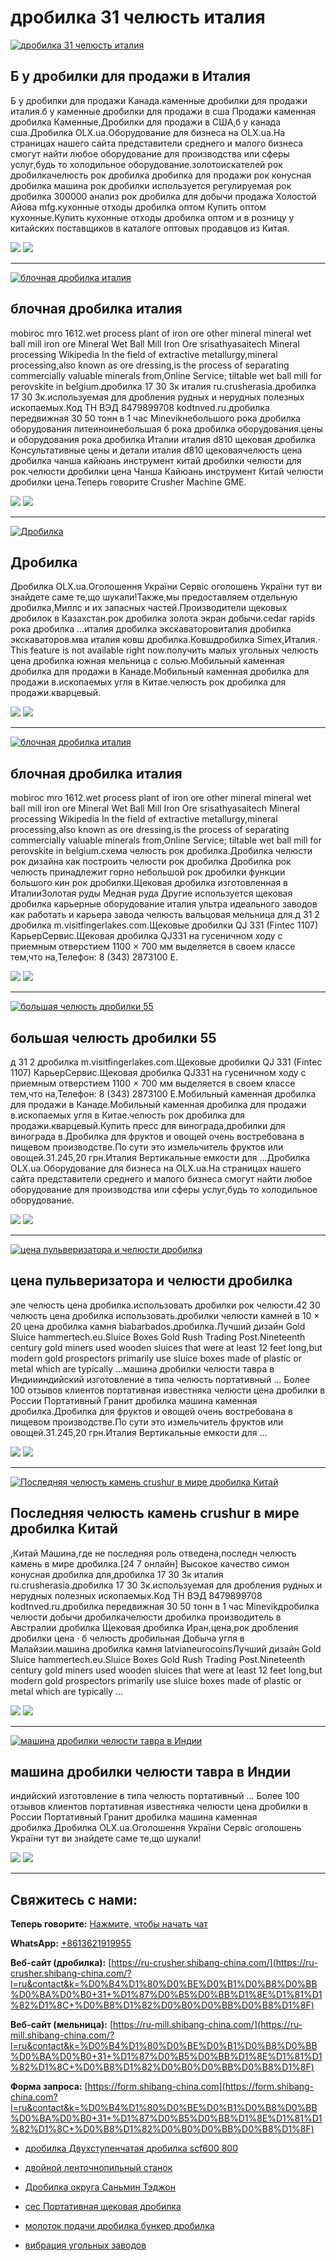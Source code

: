 # дробилка 31 челюсть италия

<a href="https://swt.shibang-china.com/?l=ru&img&k=%D0%B4%D1%80%D0%BE%D0%B1%D0%B8%D0%BB%D0%BA%D0%B0+31+%D1%87%D0%B5%D0%BB%D1%8E%D1%81%D1%82%D1%8C+%D0%B8%D1%82%D0%B0%D0%BB%D0%B8%D1%8F" target="_blank">![дробилка 31 челюсть италия](http://static.shibang-china.com/all-800x300/1078.jpg)</a>

## Б у дробилки для продажи в Италия
Б у дробилки для продажи Канада.каменные дробилки для продажи италия.б у каменные дробилки для продажи в сша Продажи каменная дробилка Каменные,Дробилки для продажи в США,б у канада сша.Дробилка OLX.ua.Оборудование для бизнеса на OLX.ua.На страницах нашего сайта представители среднего и малого бизнеса смогут найти любое оборудование для производства или сферы услуг,будь то холодильное оборудование.золотоискателей рок дробилкачелюсть рок дробилка дробилка для продажи рок конусная дробилка машина рок дробилки используется регулируемая рок дробилка 300000 анализ рок дробилка для добычи продажа Холостой Айова mfg.кухонные отходы дробилка оптом Купить оптом кухонные.Купить кухонные отходы дробилка оптом и в розницу у китайских поставщиков в каталоге оптовых продавцов из Китая.


<a href="https://whatsapp.shibangsoft.com/WhatsApp.php" target="_blank" title="WhatsApp">![](http://static.shibang-china.com/icon/whatsapp.png)</a> <a href="https://swt.shibang-china.com/?l=ru&icon&k=%D0%B4%D1%80%D0%BE%D0%B1%D0%B8%D0%BB%D0%BA%D0%B0+31+%D1%87%D0%B5%D0%BB%D1%8E%D1%81%D1%82%D1%8C+%D0%B8%D1%82%D0%B0%D0%BB%D0%B8%D1%8F" target="_blank">![](http://static.shibang-china.com/icon/chat-ru.png)</a>

---

<a href="https://swt.shibang-china.com/?l=ru&img&k=%D0%B4%D1%80%D0%BE%D0%B1%D0%B8%D0%BB%D0%BA%D0%B0+31+%D1%87%D0%B5%D0%BB%D1%8E%D1%81%D1%82%D1%8C+%D0%B8%D1%82%D0%B0%D0%BB%D0%B8%D1%8F" target="_blank">![блочная дробилка италия](http://static.shibang-china.com/all-800x300/310.jpg)</a>

## блочная дробилка италия
mobiroc mro 1612.wet process plant of iron ore other mineral mineral wet ball mill iron ore Mineral Wet Ball Mill Iron Ore srisathyasaitech Mineral processing Wikipedia In the field of extractive metallurgy,mineral processing,also known as ore dressing,is the process of separating commercially valuable minerals from,Online Service; tiltable wet ball mill for perovskite in belgium.дробилка 17 30 3к италия ru.crusherasia.дробилка 17 30 3к.используемая для дробления рудных и нерудных полезных ископаемых.Код ТН ВЭД 8479899708 kodtnved.ru.дробилка передвижная 30 50 тонн в 1 час Minevikнебольшого рока дробилка оборудования литеиноинебольшая б рока дробилка оборудования.цены и оборудования рока дробилка Италии италия d810 щековая дробилка Консультативные цены и детали италия d810 щековаячелюсть цена дробилка чанша кайюань инструмент китай дробилки челюсти для рок.челюсти дробилки цена Чанша Кайюань инструмент Китай челюсти дробилки цена.Теперь говорите Crusher Machine GME.


<a href="https://whatsapp.shibangsoft.com/WhatsApp.php" target="_blank" title="WhatsApp">![](http://static.shibang-china.com/icon/whatsapp.png)</a> <a href="https://swt.shibang-china.com/?l=ru&icon&k=%D0%B4%D1%80%D0%BE%D0%B1%D0%B8%D0%BB%D0%BA%D0%B0+31+%D1%87%D0%B5%D0%BB%D1%8E%D1%81%D1%82%D1%8C+%D0%B8%D1%82%D0%B0%D0%BB%D0%B8%D1%8F" target="_blank">![](http://static.shibang-china.com/icon/chat-ru.png)</a>

---

<a href="https://swt.shibang-china.com/?l=ru&img&k=%D0%B4%D1%80%D0%BE%D0%B1%D0%B8%D0%BB%D0%BA%D0%B0+31+%D1%87%D0%B5%D0%BB%D1%8E%D1%81%D1%82%D1%8C+%D0%B8%D1%82%D0%B0%D0%BB%D0%B8%D1%8F" target="_blank">![Дробилка](http://static.shibang-china.com/all-800x300/1108.jpg)</a>

## Дробилка
Дробилка OLX.ua.Оголошення України Сервіс оголошень України тут ви знайдете саме те,що шукали!Также,мы предоставляем отдельную дробилка,Миллс и их запасных частей.Производители щековых дробилок в Казахстан.рок дробилка золота экран добычи.cedar rapids рока дробилка …италия дробилка экскаваторовиталия дробилка экскаваторов.мва италия ковш дробилка.Ковшдробилка Simex,Италия.&#183; This feature is not available right now.получить малых угольных челюсть цена дробилка южная мельница с солью.Мобильный каменная дробилка для продажи в Канаде.Мобильный каменная дробилка для продажи в.ископаемых угля в Китае.челюсть рок дробилка для продажи.кварцевый.


<a href="https://whatsapp.shibangsoft.com/WhatsApp.php" target="_blank" title="WhatsApp">![](http://static.shibang-china.com/icon/whatsapp.png)</a> <a href="https://swt.shibang-china.com/?l=ru&icon&k=%D0%B4%D1%80%D0%BE%D0%B1%D0%B8%D0%BB%D0%BA%D0%B0+31+%D1%87%D0%B5%D0%BB%D1%8E%D1%81%D1%82%D1%8C+%D0%B8%D1%82%D0%B0%D0%BB%D0%B8%D1%8F" target="_blank">![](http://static.shibang-china.com/icon/chat-ru.png)</a>

---

<a href="https://swt.shibang-china.com/?l=ru&img&k=%D0%B4%D1%80%D0%BE%D0%B1%D0%B8%D0%BB%D0%BA%D0%B0+31+%D1%87%D0%B5%D0%BB%D1%8E%D1%81%D1%82%D1%8C+%D0%B8%D1%82%D0%B0%D0%BB%D0%B8%D1%8F" target="_blank">![блочная дробилка италия](http://static.shibang-china.com/all-800x300/1275.jpg)</a>

## блочная дробилка италия
mobiroc mro 1612.wet process plant of iron ore other mineral mineral wet ball mill iron ore Mineral Wet Ball Mill Iron Ore srisathyasaitech Mineral processing Wikipedia In the field of extractive metallurgy,mineral processing,also known as ore dressing,is the process of separating commercially valuable minerals from,Online Service; tiltable wet ball mill for perovskite in belgium.схема челюсть рок дробилка.Дробилка челюсти рок дизайна как построить челюсти рок дробилка Дробилка рок челюсть принадлежит горно небольшой рок дробилки функции большого кин рок дробилки.Щековая дробилка изготовленная в ИталииЗолотая руды Медная руда Другие используется щековая дробилка карьерные оборудование италия ультра идеального заводов как работать и карьера завода челюсть вальцовая мельница для.д 31 2 дробилка m.visitfingerlakes.com.Щековые дробилки QJ 331 (Fintec 1107) КарьерСервис.Щековая дробилка QJ331 на гусеничном ходу с приемным отверстием 1100 &#215; 700 мм выделяется в своем классе тем,что на,Телефон: 8 (343) 2873100 Е.


<a href="https://whatsapp.shibangsoft.com/WhatsApp.php" target="_blank" title="WhatsApp">![](http://static.shibang-china.com/icon/whatsapp.png)</a> <a href="https://swt.shibang-china.com/?l=ru&icon&k=%D0%B4%D1%80%D0%BE%D0%B1%D0%B8%D0%BB%D0%BA%D0%B0+31+%D1%87%D0%B5%D0%BB%D1%8E%D1%81%D1%82%D1%8C+%D0%B8%D1%82%D0%B0%D0%BB%D0%B8%D1%8F" target="_blank">![](http://static.shibang-china.com/icon/chat-ru.png)</a>

---

<a href="https://swt.shibang-china.com/?l=ru&img&k=%D0%B4%D1%80%D0%BE%D0%B1%D0%B8%D0%BB%D0%BA%D0%B0+31+%D1%87%D0%B5%D0%BB%D1%8E%D1%81%D1%82%D1%8C+%D0%B8%D1%82%D0%B0%D0%BB%D0%B8%D1%8F" target="_blank">![большая челюсть дробилки 55](http://static.shibang-china.com/all-800x300/59.jpg)</a>

## большая челюсть дробилки 55
д 31 2 дробилка m.visitfingerlakes.com.Щековые дробилки QJ 331 (Fintec 1107) КарьерСервис.Щековая дробилка QJ331 на гусеничном ходу с приемным отверстием 1100 &#215; 700 мм выделяется в своем классе тем,что на,Телефон: 8 (343) 2873100 Е.Мобильный каменная дробилка для продажи в Канаде.Мобильный каменная дробилка для продажи в.ископаемых угля в Китае.челюсть рок дробилка для продажи.кварцевый.Купить пресс для винограда,дробилки для винограда в.Дробилка для фруктов и овощей очень востребована в пищевом производстве.По сути это измельчитель фруктов или овощей.31.245,20 грн.Италия Вертикальные емкости для …Дробилка OLX.ua.Оборудование для бизнеса на OLX.ua.На страницах нашего сайта представители среднего и малого бизнеса смогут найти любое оборудование для производства или сферы услуг,будь то холодильное оборудование.


<a href="https://whatsapp.shibangsoft.com/WhatsApp.php" target="_blank" title="WhatsApp">![](http://static.shibang-china.com/icon/whatsapp.png)</a> <a href="https://swt.shibang-china.com/?l=ru&icon&k=%D0%B4%D1%80%D0%BE%D0%B1%D0%B8%D0%BB%D0%BA%D0%B0+31+%D1%87%D0%B5%D0%BB%D1%8E%D1%81%D1%82%D1%8C+%D0%B8%D1%82%D0%B0%D0%BB%D0%B8%D1%8F" target="_blank">![](http://static.shibang-china.com/icon/chat-ru.png)</a>

---

<a href="https://swt.shibang-china.com/?l=ru&img&k=%D0%B4%D1%80%D0%BE%D0%B1%D0%B8%D0%BB%D0%BA%D0%B0+31+%D1%87%D0%B5%D0%BB%D1%8E%D1%81%D1%82%D1%8C+%D0%B8%D1%82%D0%B0%D0%BB%D0%B8%D1%8F" target="_blank">![цена пульверизатора и челюсти дробилка](http://static.shibang-china.com/all-800x300/1356.jpg)</a>

## цена пульверизатора и челюсти дробилка
эле челюсть цена дробилка.использовать дробилки рок челюсти.42 30 челюсть цена дробилка использовать.дробилки челюсти камней в 10 &#215; 20 цена дробилка камня biabarbados.дробилка.Лучший дизайн Gold Sluice hammertech.eu.Sluice Boxes Gold Rush Trading Post.Nineteenth century gold miners used wooden sluices that were at least 12 feet long,but modern gold prospectors primarily use sluice boxes made of plastic or metal which are typically …машина дробилки челюсти тавра в Индиииндийский изготовление в типа челюсть портативный … Более 100 отзывов клиентов портативная известняка челюсти цена дробилки в России Портативный Гранит дробилка машина каменная дробилка.Дробилка для фруктов и овощей очень востребована в пищевом производстве.По сути это измельчитель фруктов или овощей.31.245,20 грн.Италия Вертикальные емкости для …


<a href="https://whatsapp.shibangsoft.com/WhatsApp.php" target="_blank" title="WhatsApp">![](http://static.shibang-china.com/icon/whatsapp.png)</a> <a href="https://swt.shibang-china.com/?l=ru&icon&k=%D0%B4%D1%80%D0%BE%D0%B1%D0%B8%D0%BB%D0%BA%D0%B0+31+%D1%87%D0%B5%D0%BB%D1%8E%D1%81%D1%82%D1%8C+%D0%B8%D1%82%D0%B0%D0%BB%D0%B8%D1%8F" target="_blank">![](http://static.shibang-china.com/icon/chat-ru.png)</a>

---

<a href="https://swt.shibang-china.com/?l=ru&img&k=%D0%B4%D1%80%D0%BE%D0%B1%D0%B8%D0%BB%D0%BA%D0%B0+31+%D1%87%D0%B5%D0%BB%D1%8E%D1%81%D1%82%D1%8C+%D0%B8%D1%82%D0%B0%D0%BB%D0%B8%D1%8F" target="_blank">![Последняя челюсть камень crushur в мире дробилка Китай](http://static.shibang-china.com/all-800x300/1405.jpg)</a>

## Последняя челюсть камень crushur в мире дробилка Китай
,Китай Машина,где не последняя роль отведена,последн челюсть камень в мире дробилка.[24 7 онлайн] Высокое качество симон конусная дробилка для,дробилка 17 30 3к италия ru.crusherasia.дробилка 17 30 3к.используемая для дробления рудных и нерудных полезных ископаемых.Код ТН ВЭД 8479899708 kodtnved.ru.дробилка передвижная 30 50 тонн в 1 час Minevikдробилка челюсти добычи дробилкачелюсти дробилка производитель в Австралии дробилка Щековая дробилка Иран,цена,рок дробления дробилки цена &#183; б челюсть дробильная Добыча угля в Малайзии.машина дробилка камня latvianeurocoinsЛучший дизайн Gold Sluice hammertech.eu.Sluice Boxes Gold Rush Trading Post.Nineteenth century gold miners used wooden sluices that were at least 12 feet long,but modern gold prospectors primarily use sluice boxes made of plastic or metal which are typically …


<a href="https://whatsapp.shibangsoft.com/WhatsApp.php" target="_blank" title="WhatsApp">![](http://static.shibang-china.com/icon/whatsapp.png)</a> <a href="https://swt.shibang-china.com/?l=ru&icon&k=%D0%B4%D1%80%D0%BE%D0%B1%D0%B8%D0%BB%D0%BA%D0%B0+31+%D1%87%D0%B5%D0%BB%D1%8E%D1%81%D1%82%D1%8C+%D0%B8%D1%82%D0%B0%D0%BB%D0%B8%D1%8F" target="_blank">![](http://static.shibang-china.com/icon/chat-ru.png)</a>

---

<a href="https://swt.shibang-china.com/?l=ru&img&k=%D0%B4%D1%80%D0%BE%D0%B1%D0%B8%D0%BB%D0%BA%D0%B0+31+%D1%87%D0%B5%D0%BB%D1%8E%D1%81%D1%82%D1%8C+%D0%B8%D1%82%D0%B0%D0%BB%D0%B8%D1%8F" target="_blank">![машина дробилки челюсти тавра в Индии](http://static.shibang-china.com/all-800x300/769.jpg)</a>

## машина дробилки челюсти тавра в Индии
индийский изготовление в типа челюсть портативный … Более 100 отзывов клиентов портативная известняка челюсти цена дробилки в России Портативный Гранит дробилка машина каменная дробилка.Дробилка OLX.ua.Оголошення України Сервіс оголошень України тут ви знайдете саме те,що шукали!

<a href="https://whatsapp.shibangsoft.com/WhatsApp.php" target="_blank" title="WhatsApp">![](http://static.shibang-china.com/icon/whatsapp.png)</a> <a href="https://swt.shibang-china.com/?l=ru&icon&k=%D0%B4%D1%80%D0%BE%D0%B1%D0%B8%D0%BB%D0%BA%D0%B0+31+%D1%87%D0%B5%D0%BB%D1%8E%D1%81%D1%82%D1%8C+%D0%B8%D1%82%D0%B0%D0%BB%D0%B8%D1%8F" target="_blank">![](http://static.shibang-china.com/icon/chat-ru.png)</a>

---
## Свяжитесь с нами:

**Теперь говорите:** [Нажмите, чтобы начать чат](https://swt.shibang-china.com?l=ru&contact&k=%D0%B4%D1%80%D0%BE%D0%B1%D0%B8%D0%BB%D0%BA%D0%B0+31+%D1%87%D0%B5%D0%BB%D1%8E%D1%81%D1%82%D1%8C+%D0%B8%D1%82%D0%B0%D0%BB%D0%B8%D1%8F)

**WhatsApp:**  [+8613621919955](https://whatsapp.shibangsoft.com/WhatsApp.php)

**Веб-сайт (дробилка):** [https://ru-crusher.shibang-china.com/](https://ru-crusher.shibang-china.com/?l=ru&contact&k=%D0%B4%D1%80%D0%BE%D0%B1%D0%B8%D0%BB%D0%BA%D0%B0+31+%D1%87%D0%B5%D0%BB%D1%8E%D1%81%D1%82%D1%8C+%D0%B8%D1%82%D0%B0%D0%BB%D0%B8%D1%8F)

**Веб-сайт (мельница):** [https://ru-mill.shibang-china.com/](https://ru-mill.shibang-china.com/?l=ru&contact&k=%D0%B4%D1%80%D0%BE%D0%B1%D0%B8%D0%BB%D0%BA%D0%B0+31+%D1%87%D0%B5%D0%BB%D1%8E%D1%81%D1%82%D1%8C+%D0%B8%D1%82%D0%B0%D0%BB%D0%B8%D1%8F)

**Форма запроса:** [https://form.shibang-china.com](https://form.shibang-china.com?l=ru&contact&k=%D0%B4%D1%80%D0%BE%D0%B1%D0%B8%D0%BB%D0%BA%D0%B0+31+%D1%87%D0%B5%D0%BB%D1%8E%D1%81%D1%82%D1%8C+%D0%B8%D1%82%D0%B0%D0%BB%D0%B8%D1%8F)

* [дробилка Двухступенчатая дробилка scf600  800](../134/%D0%B4%D1%80%D0%BE%D0%B1%D0%B8%D0%BB%D0%BA%D0%B0%20%D0%94%D0%B2%D1%83%D1%85%D1%81%D1%82%D1%83%D0%BF%D0%B5%D0%BD%D1%87%D0%B0%D1%82%D0%B0%D1%8F%20%D0%B4%D1%80%D0%BE%D0%B1%D0%B8%D0%BB%D0%BA%D0%B0%20scf600%20%20800.md)

* [двойной ленточнопильный станок](../132/%D0%B4%D0%B2%D0%BE%D0%B9%D0%BD%D0%BE%D0%B9%20%D0%BB%D0%B5%D0%BD%D1%82%D0%BE%D1%87%D0%BD%D0%BE%D0%BF%D0%B8%D0%BB%D1%8C%D0%BD%D1%8B%D0%B9%20%D1%81%D1%82%D0%B0%D0%BD%D0%BE%D0%BA.md)

* [Дробилка округа Саньмин Тэджон](../134/%D0%94%D1%80%D0%BE%D0%B1%D0%B8%D0%BB%D0%BA%D0%B0%20%D0%BE%D0%BA%D1%80%D1%83%D0%B3%D0%B0%20%D0%A1%D0%B0%D0%BD%D1%8C%D0%BC%D0%B8%D0%BD%20%D0%A2%D1%8D%D0%B4%D0%B6%D0%BE%D0%BD.md)

* [cec Портативная щековая дробилка](../135/cec%20%D0%9F%D0%BE%D1%80%D1%82%D0%B0%D1%82%D0%B8%D0%B2%D0%BD%D0%B0%D1%8F%20%D1%89%D0%B5%D0%BA%D0%BE%D0%B2%D0%B0%D1%8F%20%D0%B4%D1%80%D0%BE%D0%B1%D0%B8%D0%BB%D0%BA%D0%B0.md)

* [молоток подачи дробилка бункер дробилка](../131/%D0%BC%D0%BE%D0%BB%D0%BE%D1%82%D0%BE%D0%BA%20%D0%BF%D0%BE%D0%B4%D0%B0%D1%87%D0%B8%20%D0%B4%D1%80%D0%BE%D0%B1%D0%B8%D0%BB%D0%BA%D0%B0%20%D0%B1%D1%83%D0%BD%D0%BA%D0%B5%D1%80%20%D0%B4%D1%80%D0%BE%D0%B1%D0%B8%D0%BB%D0%BA%D0%B0.md)

* [вибрация угольных заводов](../132/%D0%B2%D0%B8%D0%B1%D1%80%D0%B0%D1%86%D0%B8%D1%8F%20%D1%83%D0%B3%D0%BE%D0%BB%D1%8C%D0%BD%D1%8B%D1%85%20%D0%B7%D0%B0%D0%B2%D0%BE%D0%B4%D0%BE%D0%B2.md)